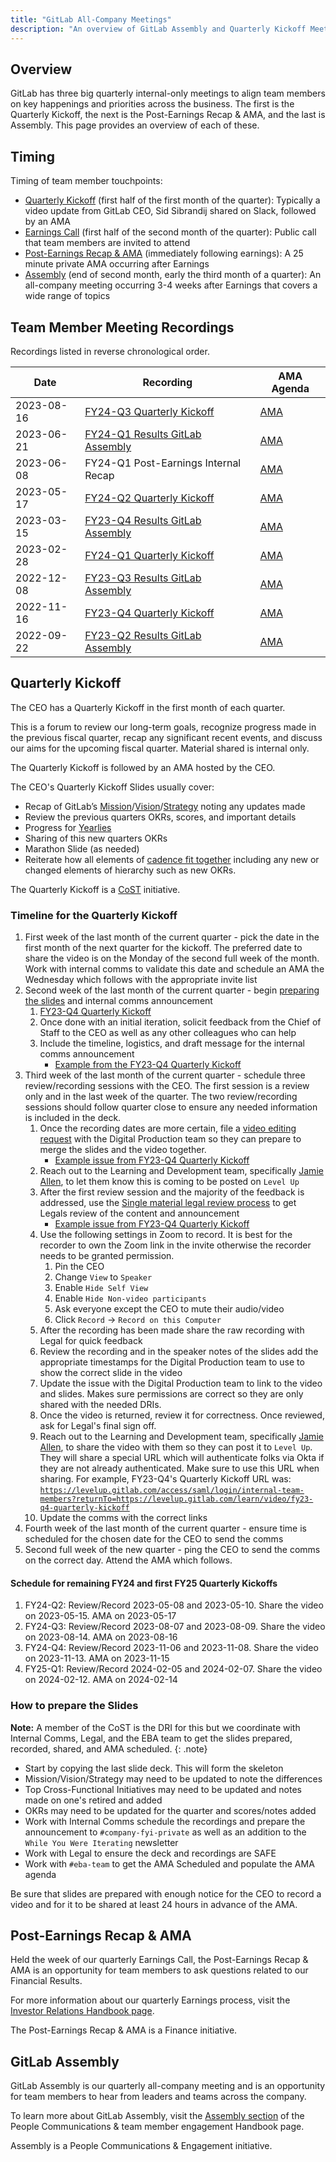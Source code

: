 ```yaml
---
title: "GitLab All-Company Meetings"
description: "An overview of GitLab Assembly and Quarterly Kickoff Meetings"
---
```


## Overview

GitLab has three big quarterly internal-only meetings to align team members on key happenings and priorities across the business. The first is the Quarterly Kickoff, the next is the Post-Earnings Recap & AMA, and the last is Assembly. This page provides an overview of each of these.

## Timing

Timing of team member touchpoints:

- [Quarterly Kickoff](/handbook/ceo/chief-of-staff-team/#quarterly-kickoff) (first half of the first month of the quarter): Typically a video update from GitLab CEO, Sid Sibrandij shared on Slack, followed by an AMA
- [Earnings Call](/handbook/finance/investor-relations/#quarterly-earnings-process) (first half of the second month of the quarter): Public call that team members are invited to attend
- [Post-Earnings Recap & AMA](#post-earnings-recap--ama) (immediately following earnings): A 25 minute private AMA occurring after Earnings
- [Assembly](/handbook/people-group/employment-branding/people-communications/#gitlab-assembly) (end of second month, early the third month of a quarter): An all-company meeting occurring 3-4 weeks after Earnings that covers a wide range of topics

## Team Member Meeting Recordings

Recordings listed in reverse chronological order.

| Date | Recording | AMA Agenda |
| ------ | ------ | ------ |
| 2023-08-16 | [FY24-Q3 Quarterly Kickoff](https://levelup.gitlab.com/access/saml/login/internal-team-members?returnTo=https://levelup.gitlab.com/learn/video/fy24-q3-quarterly-kickoff-ama) | [AMA](https://docs.google.com/document/d/1IEPh3msR76Rs3-nURiI8sIsexEgMgk7OmHko2P4TJaE/edit) |
| 2023-06-21 | [FY24-Q1 Results GitLab Assembly](https://levelup.gitlab.com/access/saml/login/internal-team-members?returnTo=https://levelup.gitlab.com/learn/video/fy24-q2-gitlab-assembly) | [AMA](https://docs.google.com/document/d/1l_Wm2hRozlBHQgFhOM-YvPL7gen5M6lpd7LDceK-EFc/edit#heading=h.v7v4cfj1oa5d) |
| 2023-06-08 | FY24-Q1 Post-Earnings Internal Recap | [AMA](https://docs.google.com/document/d/1Je7Gya4VuwZ56VhNJUqyioJ7-eKmJA2LtoJCUVKoMsM/edit#heading=h.73bvjze4oj3a) |
| 2023-05-17 | [FY24-Q2 Quarterly Kickoff](https://levelup.gitlab.com/access/saml/login/internal-team-members?returnTo=https://levelup.gitlab.com/learn/video/fy24-q2-quarterly-kickoff) | [AMA](https://docs.google.com/document/d/1mtLL3HKIWCe6xV1w4wF9ViYhDm5elhKb_IdTsbJxFak/edit#heading=h.3p4twch2ko0a) |
| 2023-03-15 | [FY23-Q4 Results GitLab Assembly](https://levelup.gitlab.com/access/saml/login/internal-team-members?returnTo=https://levelup.gitlab.com/learn/video/gitlab-assembly-fy23-q4-results) | [AMA](https://docs.google.com/document/d/1extPldea7aaYg85M_PQZh9nOr7DUcjhVmTMmvV_qlxE/edit#heading=h.73bvjze4oj3a) |
| 2023-02-28 | [FY24-Q1 Quarterly Kickoff](https://levelup.gitlab.com/access/saml/login/internal-team-members?returnTo=https://levelup.gitlab.com/learn/video/fy-24-q1-quarterly-kickoff) | [AMA](https://docs.google.com/document/d/1Jqty20IKf4SsI41pY-tPyQwNuD0WuujP18XLfNfLcIk/edit#heading=h.3p4twch2ko0a) |
| 2022-12-08 | [FY23-Q3 Results GitLab Assembly](https://levelup.gitlab.com/access/saml/login/internal-team-members?returnTo=https://levelup.gitlab.com/learn/video/gitlab-assembly-fy23-q3-results) | [AMA](https://docs.google.com/document/d/1iIXxUqnpDy4yDTRfJJxp9hQ8291w7ST4E1dSjObDUqc/edit#heading=h.73bvjze4oj3a) |
| 2022-11-16 | [FY23-Q4 Quarterly Kickoff](https://levelup.gitlab.com/access/saml/login/internal-team-members?returnTo=https://levelup.gitlab.com/learn/video/fy23-q4-quarterly-kickoff) | [AMA](https://docs.google.com/document/d/1jpm2cQb0HmD464HZVpSmc41-cfVH6Ecs6w_GZDV4PY8/edit#heading=h.jcmjxz6nb1le) |
| 2022-09-22 | [FY23-Q2 Results GitLab Assembly](https://levelup.gitlab.com/access/saml/login/internal-team-members?returnTo=https://levelup.gitlab.com/learn/video/gitlab-assembly-fy23-q2-results) | [AMA](https://docs.google.com/document/d/1-CYLe7g4Vy0geOSzTINXiASu9VGF-nSmawtbBBluSsc/edit#heading=h.73bvjze4oj3a) |

## Quarterly Kickoff

The CEO has a Quarterly Kickoff in the first month of each quarter.

This is a forum to review our long-term goals, recognize progress made in the previous fiscal quarter, recap any significant recent events, and discuss our aims for the upcoming fiscal quarter. Material shared is internal only.

The Quarterly Kickoff is followed by an AMA hosted by the CEO.

The CEO's Quarterly Kickoff Slides usually cover:
- Recap of GitLab’s [Mission](/company/mission/)/[Vision](/company/vision/)/[Strategy](/company/strategy/) noting any updates made
- Review the previous quarters OKRs, scores, and important details
- Progress for [Yearlies](/company/yearlies/)
- Sharing of this new quarters OKRs
- Marathon Slide (as needed)
- Reiterate how all elements of [cadence fit together](/company/yearlies/#cadence) including any new or changed elements of hierarchy such as new OKRs.

The Quarterly Kickoff is a [CoST](/handbook/ceo/chief-of-staff-team/) initiative.

### Timeline for the Quarterly Kickoff

1. First week of the last month of the current quarter - pick the date in the first month of the next quarter for the kickoff. The preferred date to share the video is on the Monday of the second full week of the month. Work with internal comms to validate this date and schedule an AMA the Wednesday which follows with the appropriate invite list
1. Second week of the last month of the current quarter - begin [preparing the slides](#how-to-prepare-the-slides) and internal comms announcement
    1. [FY23-Q4 Quarterly Kickoff](https://docs.google.com/presentation/d/1ItrJIJWIwnDQ13KNtuBDFRTdSa6nLpAeBXa4vi4i4ws)
    1. Once done with an initial iteration, solicit feedback from the Chief of Staff to the CEO as well as any other colleagues who can help
    1. Include the timeline, logistics, and draft message for the internal comms announcement
        - [Example from the FY23-Q4 Quarterly Kickoff](https://docs.google.com/document/d/1a2C3h24wvYn4qYpNKNnweW-Wx1BQ4ZRX50StO7XmbkU)
1. Third week of the last month of the current quarter - schedule three review/recording sessions with the CEO. The first session is a review only and in the last week of the quarter. The two review/recording sessions should follow quarter close to ensure any needed information is included in the deck.
    1. Once the recording dates are more certain, file a [video editing request](https://gitlab.com/gitlab-com/marketing/inbound-marketing/global-content/digital-production/-/issues/new?issuable_template=video-editing-request) with the Digital Production team so they can prepare to merge the slides and the video together.
        - [Example issue from FY23-Q4 Quarterly Kickoff](https://gitlab.com/gitlab-com/marketing/inbound-marketing/global-content/digital-production/-/issues/339)
    1. Reach out to the Learning and Development team, specifically [Jamie Allen](https://gitlab.com/jallen16), to let them know this is coming to be posted on `Level Up`
    1. After the first review session and the majority of the feedback is addressed, use the [Single material legal review process](https://about.gitlab.com/handbook/legal/materials-legal-review-process/#track-1-single-material-legal-review-process) to get Legals review of the content and announcement
        - [Example issue from FY23-Q4 Quarterly Kickoff](https://gitlab.com/gitlab-com/legal-and-compliance/-/issues/1237)
    1. Use the following settings in Zoom to record. It is best for the recorder to own the Zoom link in the invite otherwise the recorder needs to be granted permission.
        1. Pin the CEO
        1. Change `View` to `Speaker`
        1. Enable `Hide Self View`
        1. Enable `Hide Non-video participants`
        1. Ask everyone except the CEO to mute their audio/video
        1. Click `Record` -> `Record on this Computer`
    1. After the recording has been made share the raw recording with Legal for quick feedback
    1. Review the recording and in the speaker notes of the slides add the appropriate timestamps for the Digital Production team to use to show the correct slide in the video
    1. Update the issue with the Digital Production team to link to the video and slides. Makes sure permissions are correct so they are only shared with the needed DRIs.
    1. Once the video is returned, review it for correctness. Once reviewed, ask for Legal's final sign off.
    1. Reach out to the Learning and Development team, specifically [Jamie Allen](https://gitlab.com/jallen16), to share the video with them so they can post it to `Level Up`. They will share a special URL which will authenticate folks via Okta if they are not already authenticated. Make sure to use this URL when sharing. For example, FY23-Q4's Quarterly Kickoff URL was:
    [`https://levelup.gitlab.com/access/saml/login/internal-team-members?returnTo=https://levelup.gitlab.com/learn/video/fy23-q4-quarterly-kickoff`](https://levelup.gitlab.com/access/saml/login/internal-team-members?returnTo=https://levelup.gitlab.com/learn/video/fy23-q4-quarterly-kickoff)
    1. Update the comms with the correct links
1. Fourth week of the last month of the current quarter - ensure time is scheduled for the chosen date for the CEO to send the comms
1. Second full week of the new quarter - ping the CEO to send the comms on the correct day. Attend the AMA which follows.

#### Schedule for remaining FY24 and first FY25 Quarterly Kickoffs

1. FY24-Q2: Review/Record 2023-05-08 and 2023-05-10. Share the video on 2023-05-15. AMA on 2023-05-17
1. FY24-Q3: Review/Record 2023-08-07 and 2023-08-09. Share the video on 2023-08-14. AMA on 2023-08-16
1. FY24-Q4: Review/Record 2023-11-06 and 2023-11-08. Share the video on 2023-11-13. AMA on 2023-11-15
1. FY25-Q1: Review/Record 2024-02-05 and 2024-02-07. Share the video on 2024-02-12. AMA on 2024-02-14

### How to prepare the Slides

**Note:** A member of the CoST is the DRI for this but we coordinate with Internal Comms, Legal, and the EBA team to get the slides prepared, recorded, shared, and AMA scheduled.
{: .note}

- Start by copying the last slide deck. This will form the skeleton
- Mission/Vision/Strategy may need to be updated to note the differences
- Top Cross-Functional Initiatives may need to be updated and notes made on one's retired and added
- OKRs may need to be updated for the quarter and scores/notes added
- Work with Internal Comms schedule the recordings and prepare the announcement to `#company-fyi-private` as well as an addition to the `While You Were Iterating` newsletter
- Work with Legal to ensure the deck and recordings are SAFE
- Work with `#eba-team` to get the AMA Scheduled and populate the AMA agenda

Be sure that slides are prepared with enough notice for the CEO to record a video and for it to be shared at least 24 hours in advance of the AMA.

## Post-Earnings Recap & AMA

Held the week of our quarterly Earnings Call, the Post-Earnings Recap & AMA is an opportunity for team members to ask questions related to our Financial Results.

For more information about our quarterly Earnings process, visit the [Investor Relations Handbook page](/handbook/finance/investor-relations/).

The Post-Earnings Recap & AMA is a Finance initiative.

## GitLab Assembly

GitLab Assembly is our quarterly all-company meeting and is an opportunity for team members to hear from leaders and teams across the company.

To learn more about GitLab Assembly, visit the [Assembly section](/handbook/people-group/employment-branding/people-communications/#gitlab-assembly) of the People Communications & team member engagement Handbook page.

Assembly is a People Communications & Engagement initiative.
